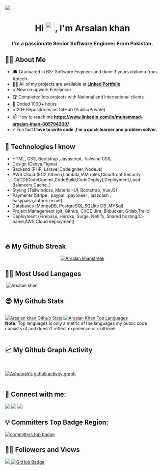 <!-- 
[![An image of @arsalankhan's Holopin badges, which is a link to view their full Holopin profile](https://holopin.me/arsalankhan)](https://holopin.io/@arsalankhan) -->

<img src="https://scontent.fkhi11-1.fna.fbcdn.net/v/t39.30808-6/314380927_1312858116184153_8380490971457774184_n.png?stp=dst-png_p180x540&_nc_cat=110&ccb=1-7&_nc_sid=e3f864&_nc_eui2=AeE1Yx1qq8Iu_w7AZmkhHxccAcNfgpzzsaEBw1-CnPOxoVa_U5CA16BUbAq9QQLQSVi3yT7ndGUkqmI7qda3FRTr&_nc_ohc=CVKlCFQbn_QAX8JPczL&_nc_ht=scontent.fkhi11-1.fna&oh=00_AfAxK4M1ac9mrPSUeeW5j3IPbo36uo3mCtbzSn7GpEEGzw&oe=6438266F"/>
<br/>
<h1 align="center">Hi <img src="https://raw.githubusercontent.com/MartinHeinz/MartinHeinz/master/wave.gif" width="30px">, I'm  Arsalan khan</h1>
<h3 align="center">I'm a passionate Senior Software Engineer From Pakistan. </h3>

<!--
**Muhammad-Arsalankhan/Muhammad-Arsalankhan** is a ✨ _special_ ✨ repository because its `README.md` (this file) appears on your GitHub profile.

Here are some ideas to get you started:

- 🔭 I’m currently working on ...
- 🌱 I’m currently learning ...
- 👯 I’m looking to collaborate on ...
- 🤔 I’m looking for help with ...
- 💬 Ask me about ...
- 📫 How to reach me: ...
- 😄 Pronouns: ...
- ⚡ Fun fact: ...
-->



## 🙋‍♂️ About Me
<!-- About Me Intro -->
- 🎓 Graduated in BS- Software Engineer and done 3 years diploma from Aptech
- 👨‍💻 All of my projects are available at **[Linked Portfolio](https://www.linkedin.com/in/muhammad-arsalan-khan-605794200/)**
- ⭐ New on upwork Freelancer
- 🏆 Completed lots projects with National and International clients
- 🤠 Coded 1000+ hours
- ⭐ 20+ Repositories on GitHub (Public/Private)
- 📫 How to reach me **https://www.linkedin.com/in/muhammad-arsalan-khan-605794200/**
- ⚡ Fun fact **I love to write code ,I'm a quick learner and problem solver.**


## 🚀 Technologies I know
<!-- Technologies -->
- HTML, CSS, Bootstrap ,Javascript, Tailwind CSS,
- Design (Canva,Figma)
- Backend (PHP, Laravel,Codeigniter, NodeJs)
- AWS Cloud (EC2,Athena,Lambda,IAM roles,Cloudfront,Security ,CI/CD(CodeCommit,CodeBuild,CodeDeploy),Deployment,Load Balancers,Cache..)
- Styling (Tailwindcss, Material-UI, Bootstrap, VueJS)
- Payments (Stripe , paypal , payoneer , jazzcash , easypaisa,authorize.net)
- Databases (MongoDB, PostgreSQL,SQLlite DB ,MYSql)
- Project Management (git, Github, CI/CD,Jira, Bitbucket, Gitlab,Trello)
- Deployment (Firebase, Heroku, Surge, Netlify, Shared hosting/C-panel,AWS Cloud deployment)

<br/>


## 🔥 My Github Streak
<p align="center">
    <a href="https://github.com/Muhammad-Arsalankhan/github-readme-streak-stats">
        <img title="🔥 Get streak stats for your profile at git.io/streak-stats" alt="Arsalan khanstreak" src="https://github-readme-streak-stats.herokuapp.com/?user=Muhammad-Arsalankhan&theme=black-ice&hide_border=true&stroke=0000&background=060A0CD0"/>
    </a>
</p>

## 👨‍💻 Most Used Langages
<p>&nbsp;<img src="https://github-readme-stats.vercel.app/api/top-langs?username=Muhammad-Arsalankhan&show_icons=true&locale=en&theme=react&hide_border=true&bg_color=0D1117" alt="Arsalan khan"/></p>


## 😎 My Github Stats

  <br/>
    <a href="https://github.com/Muhammad-Arsalankhan/github-readme-stats"><img alt="Arsalan khan Github Stats" src="https://github-readme-stats.vercel.app/api?username=Muhammad-Arsalankhan&show_icons=true&count_private=true&theme=react&hide_border=true&bg_color=0D1117" /></a>
  <a href="https://github.com/Muhammad-Arsalankhan/github-readme-stats"><img alt="Arsalan Khan Top Languages" src="https://github-readme-stats.vercel.app/api/top-langs/?username=Muhammad-Arsalankhan&langs_count=8&count_private=true&layout=compact&theme=react&hide_border=true&bg_color=0D1117" /></a>
  <br/>
  <b>Note:</b> Top languages is only a metric of the languages my public code consists of and doesn't reflect experience or skill level.


<br/>
<br/>

## 📈 My Github Graph Activity
<br/>

<!-- <a href="https://github.com/Muhammad-Arsalankhan/github-readme-activity-graph"><img alt="Arsalan Ahmed Solangi Activity Graph" src="https://activity-graph.herokuapp.com/graph?username=Muhammad-Arsalankhan&bg_color=0D1117&color=5BCDEC&line=5BCDEC&point=FFFFFF&hide_border=true" /></a> -->
[![Ashutosh's github activity graph](https://github-readme-activity-graph.cyclic.app/graph?username=Muhammad-Arsalankhan&bg_color=f7f7f7&color=9e4c98&line=9e4c98&point=b62b2b&area=true&hide_border=true)](https://github.com/ashutosh00710/github-readme-activity-graph)
<br/>
<br/>


## 🧷 Connect with me:
<p align="left">
<a href = "https://www.upwork.com/freelancers/~01e72b3e85427c45aa"><img src="https://img.icons8.com/ios-filled/50/upwork.png"/></a>
<a href = "https://www.linkedin.com/in/muhammad-arsalan-khan-605794200/"><img src="https://img.icons8.com/fluent/48/000000/linkedin.png"/></a>
<a href = "https://www.instagram.com/ig_arsalankhann/"><img src="https://img.icons8.com/fluent/48/000000/instagram-new.png"/></a>



</p>

## 💡 Committers Top Badge Region:
[![committers.top badge](https://user-badge.committers.top/pakistan/Muhammad-Arsalankhan.svg)](https://user-badge.committers.top/pakistan/Muhammad-Arsalankhan)


## 🤙🏻 Followers and Views
<a href="https://github.com/Meghna-DAS/github-profile-views-counter">
    <img src="https://komarev.com/ghpvc/?username=Muhammad-Arsalankhan">
</a>
<a href="https://github.com/Muhammad-Arsalankhan?tab=followers"><img src="https://img.shields.io/github/followers/Muhammad-Arsalankhan?label=Followers&style=social" alt="GitHub Badge"></a>
